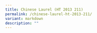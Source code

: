 ```yaml
---
title: Chinese Laurel (HT 2013 211)
permalink: /chinese-laurel-ht-2013-211/
variant: markdown
description: ""
---
```

